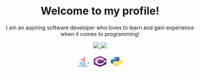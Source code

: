 <div>
  <h1 align="center">Welcome to my profile!</h1>
  <p align="center">
    I am an aspiring software developer who loves to learn and gain experience when it comes to programming!
  </p>
</div>

<div align="center">
  <a href="https://github.com/Shinitaii">
    <img height="150em" src="https://github-readme-stats.vercel.app/api?username=Shinitaii&hide=prs,issues&include_all_commits=true&count_private=true&show_icons=true&theme=dracula&hide_border=false&show_owner=true"/>
    <img height="150em" src="https://github-readme-stats.vercel.app/api/top-langs/?username=Shinitaii&theme=dracula&hide_border=false&&layout=compact"/>
  </a>
</div>

<div align="center" valign="top"><br>
  <img align="center" alt="Java" height="30" width="40" src="https://raw.githubusercontent.com/devicons/devicon/master/icons/java/java-original.svg">
  <img align="center" alt="C#" height="30" width="40" src="https://raw.githubusercontent.com/devicons/devicon/master/icons/csharp/csharp-original.svg">
  <img align="center" alt="C#" height="30" width="40" src="https://raw.githubusercontent.com/devicons/devicon/master/icons/python/python-original.svg">
</div>
